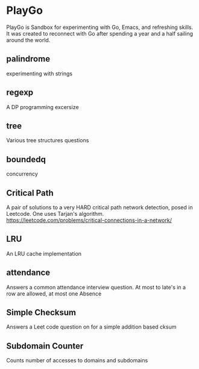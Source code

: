 # PlayGo
PlayGo is Sandbox for experimenting with Go, Emacs, and refreshing skills.  It was created to reconnect with Go after spending a year and a half sailing around the world. 

## palindrome
experimenting with strings

## regexp
A DP programming excersize

## tree
Various tree structures questions

## boundedq
concurrency

## Critical Path
A pair of solutions to a very HARD critical path network detection, posed in Leetcode.  One uses Tarjan's algorithm.  
https://leetcode.com/problems/critical-connections-in-a-network/

## LRU
An LRU cache implementation

## attendance
Answers a common attendance interview question.  At most to late's in a row are allowed, at most one Absence

## Simple Checksum
Answers a Leet code question on for a simple addition based cksum

## Subdomain Counter
Counts number of accesses to domains and subdomains
